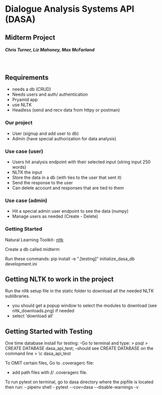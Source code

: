 # Dialogue Analysis Systems API (DASA)
## Midterm Project
##### Chris Turner, Liz Mahoney, Max McFarland
​
## Requirements
- needs a db (CRUD)
- Needs users and auth/ authentication
- Pryamid app
- use NLTK 
- Headless (send and recv data from httpy or postman)
​
### Our project
- User (signup and add user to db)
- Admin (have special authorization for data analysis)
​
### Use case (user)
- Users hit analysis endpoint with their selected input (string input  250 words) 
- NLTK the input
- Store the data in a db (with ties to the user that sent it)
- Send the response to the user
- Can delete account and responses that are tied to them
​
### Use case (admin)
- Hit a special admin user endpoint to see the data (numpy)
- Manage users as needed (Create - Delete)

### Getting Started

Natural Learning Toolkit- [nltk](http://www.nltk.org/)

Create a db called midterm

Run these commands:
pip install -e ".[testing]"
initialize_dasa_db development.ini


## Getting NLTK to work in the project
Run the nltk setup file in the static folder to download all the needed NLTK sublibraries. 
- you should get a popup window to select the modules to download (see nltk_downloads.png) if needed
- select 'download all'


## Getting Started with Testing 

One time database install for testing:
    -Go to terminal and type:
        > psql
        > CREATE DATABASE dasa_api_test;
            -should see CREATE DATABASE on the command line
        > \c dasa_api_test

To OMIT certain files, Go to .coveragerc file:
   - add path files with **/**/<file name> .coveragerc file.

To run pytest on terminal, go to dasa directory where the pipfile is located then run:
    - pipenv shell
    - pytest --cov=dasa --disable-warnings -v


    
